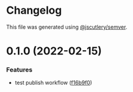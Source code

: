 # Changelog

This file was generated using [@jscutlery/semver](https://github.com/jscutlery/semver).

# 0.1.0 (2022-02-15)


### Features

* test publish workflow ([f16b9f0](https://github.com/SiaFoundation/web/commit/f16b9f05acc8222a63c58c1f8f956c3d53ef1fe7))
